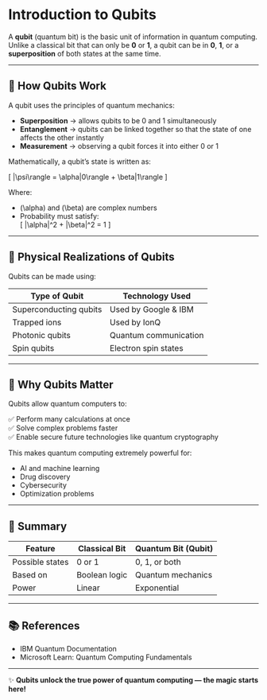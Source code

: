# Introduction to Qubits

A **qubit** (quantum bit) is the basic unit of information in quantum computing.  
Unlike a classical bit that can only be **0** or **1**, a qubit can be in **0**, **1**, or a **superposition** of both states at the same time.

---

## 🧠 How Qubits Work

A qubit uses the principles of quantum mechanics:

- **Superposition** → allows qubits to be 0 and 1 simultaneously  
- **Entanglement** → qubits can be linked together so that the state of one affects the other instantly  
- **Measurement** → observing a qubit forces it into either 0 or 1

Mathematically, a qubit’s state is written as:

\[
|\psi\rangle = \alpha|0\rangle + \beta|1\rangle
\]

Where:  
- \(\alpha\) and \(\beta\) are complex numbers  
- Probability must satisfy:  
  \[
  |\alpha|^2 + |\beta|^2 = 1
  \]

---

## 🔬 Physical Realizations of Qubits

Qubits can be made using:

| Type of Qubit | Technology Used |
|--------------|----------------|
| Superconducting qubits | Used by Google & IBM |
| Trapped ions | Used by IonQ |
| Photonic qubits | Quantum communication |
| Spin qubits | Electron spin states |

---

## 🚀 Why Qubits Matter

Qubits allow quantum computers to:

✅ Perform many calculations at once  
✅ Solve complex problems faster  
✅ Enable secure future technologies like quantum cryptography  

This makes quantum computing extremely powerful for:

- AI and machine learning  
- Drug discovery  
- Cybersecurity  
- Optimization problems

---

## 📌 Summary

| Feature | Classical Bit | Quantum Bit (Qubit) |
|--------|---------------|-------------------|
| Possible states | 0 or 1 | 0, 1, or both |
| Based on | Boolean logic | Quantum mechanics |
| Power | Linear | Exponential |

---

## 📚 References

- IBM Quantum Documentation
- Microsoft Learn: Quantum Computing Fundamentals

---

✨ **Qubits unlock the true power of quantum computing — the magic starts here!**
